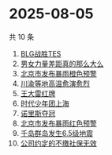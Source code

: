 # 2025-08-05

共 10 条

<!-- BEGIN -->
<!-- 最后更新时间 Tue Aug 05 2025 07:09:25 GMT+0800 (China Standard Time) -->

1. [BLG战胜TES](https://www.zhihu.com/search?q=BLG战胜TES)
1. [男女力量差距真的那么大么](https://www.zhihu.com/search?q=男女力量差距真的那么大么)
1. [北京市发布暴雨橙色预警](https://www.zhihu.com/search?q=北京市发布暴雨橙色预警)
1. [川渝等地高温愈演愈烈](https://www.zhihu.com/search?q=川渝等地高温愈演愈烈)
1. [王大雷红牌](https://www.zhihu.com/search?q=王大雷红牌)
1. [时代少年团上海](https://www.zhihu.com/search?q=时代少年团上海)
1. [诺里斯夺冠](https://www.zhihu.com/search?q=诺里斯夺冠)
1. [北京市发布暴雨红色预警](https://www.zhihu.com/search?q=北京市发布暴雨红色预警)
1. [千岛群岛发生6.5级地震](https://www.zhihu.com/search?q=千岛群岛发生6.5级地震)
1. [公司约定的不缴社保无效](https://www.zhihu.com/search?q=公司约定的不缴社保无效)

<!-- END -->
